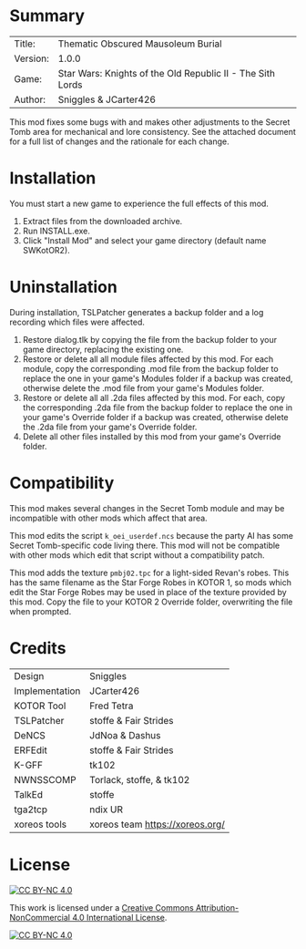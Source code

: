 # Summary

|||
| -------- | -----------------------------------------------------------|
| Title:   | Thematic Obscured Mausoleum Burial                         |
| Version: | 1.0.0                                                      |
| Game:    | Star Wars: Knights of the Old Republic II - The Sith Lords |
| Author:  | Sniggles & JCarter426                                      |

This mod fixes some bugs with and makes other adjustments to the Secret Tomb area for mechanical and lore consistency. See the attached document for a full list of changes and the rationale for each change.


# Installation

You must start a new game to experience the full effects of this mod.

1. Extract files from the downloaded archive.
2. Run INSTALL.exe.
3. Click "Install Mod" and select your game directory (default name SWKotOR2).


# Uninstallation

During installation, TSLPatcher generates a backup folder and a log recording which files were affected.

1. Restore dialog.tlk by copying the file from the backup folder to your game directory, replacing the existing one.
2. Restore or delete all all module files affected by this mod. For each module, copy the corresponding .mod file from the backup folder to replace the one in your game's Modules folder if a backup was created, otherwise delete the .mod file from your game's Modules folder.
3. Restore or delete all all .2da files affected by this mod. For each, copy the corresponding .2da file from the backup folder to replace the one in your game's Override folder if a backup was created, otherwise delete the .2da file from your game's Override folder.
4. Delete all other files installed by this mod from your game's Override folder.


# Compatibility

This mod makes several changes in the Secret Tomb module and may be incompatible with other mods which affect that area.

This mod edits the script `k_oei_userdef.ncs` because the party AI has some Secret Tomb-specific code living there. This mod will not be compatible with other mods which edit that script without a compatibility patch.

This mod adds the texture `pmbj02.tpc` for a light-sided Revan's robes. This has the same filename as the Star Forge Robes in KOTOR 1, so mods which edit the Star Forge Robes may be used in place of the texture provided by this mod. Copy the file to your KOTOR 2 Override folder, overwriting the file when prompted.


# Credits

|||
| -------------- | ------------------------------- |
| Design         | Sniggles                        |
| Implementation | JCarter426                      |
| KOTOR Tool     | Fred Tetra                      |
| TSLPatcher     | stoffe & Fair Strides           |
| DeNCS          | JdNoa & Dashus                  |
| ERFEdit        | stoffe & Fair Strides           |
| K-GFF          | tk102                           |
| NWNSSCOMP      | Torlack, stoffe, & tk102        |
| TalkEd         | stoffe                          |
| tga2tcp        | ndix UR                         |
| xoreos tools   | xoreos team https://xoreos.org/ |


# License

[![CC BY-NC 4.0][cc-by-nc-shield]][cc-by-nc]

This work is licensed under a [Creative Commons Attribution-NonCommercial 4.0 International License][cc-by-nc].

[![CC BY-NC 4.0][cc-by-nc-image]][cc-by-nc]

[cc-by-nc]: https://creativecommons.org/licenses/by-nc/4.0/
[cc-by-nc-image]: https://licensebuttons.net/l/by-nc/4.0/88x31.png
[cc-by-nc-shield]: https://img.shields.io/badge/License-CC%20BY--NC%204.0-lightgrey.svg
